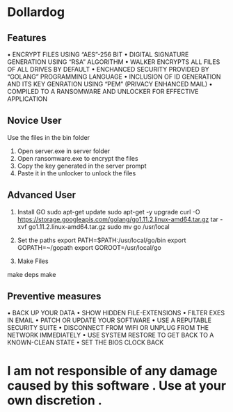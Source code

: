 # Dollardog

## Features

•	ENCRYPT FILES USING “AES”-256 BIT
•	DIGITAL SIGNATURE GENERATION USING “RSA” ALGORITHM
•	WALKER ENCRYPTS ALL FILES OF ALL DRIVES BY DEFAULT
•	ENCHANCED SECURITY PROVIDED BY “GOLANG” PROGRAMMING LANGUAGE
•	INCLUSION OF ID GENERATION AND ITS KEY GENRATION USING “PEM” (PRIVACY ENHANCED MAIL)
•	COMPILED TO A RANSOMWARE AND UNLOCKER FOR EFFECTIVE APPLICATION

## Novice User
Use the files in the bin folder
1) Open server.exe in server folder
2) Open ransomware.exe to encrypt the files
3) Copy the key generated in the server prompt
4) Paste it in the unlocker to unlock the files

## Advanced User
1) Install GO 
sudo apt-get update
sudo apt-get -y upgrade
curl -O https://storage.googleapis.com/golang/go1.11.2.linux-amd64.tar.gz
tar -xvf go1.11.2.linux-amd64.tar.gz
sudo mv go /usr/local

2) Set the paths
export PATH=$PATH:/usr/local/go/bin
export GOPATH=~/gopath
export GOROOT=/usr/local/go

3) Make Files

make deps
make

## Preventive measures

•	BACK UP YOUR DATA
•	SHOW HIDDEN FILE-EXTENSIONS
•	FILTER EXES IN EMAIL
•	PATCH OR UPDATE YOUR SOFTWARE
•	USE A REPUTABLE SECURITY SUITE
•	DISCONNECT FROM WIFI OR UNPLUG FROM THE NETWORK IMMEDIATELY
•	USE SYSTEM RESTORE TO GET BACK TO A KNOWN-CLEAN STATE
•	SET THE BIOS CLOCK BACK

# I am not responsible of any damage caused by this software . Use at your own discretion .
